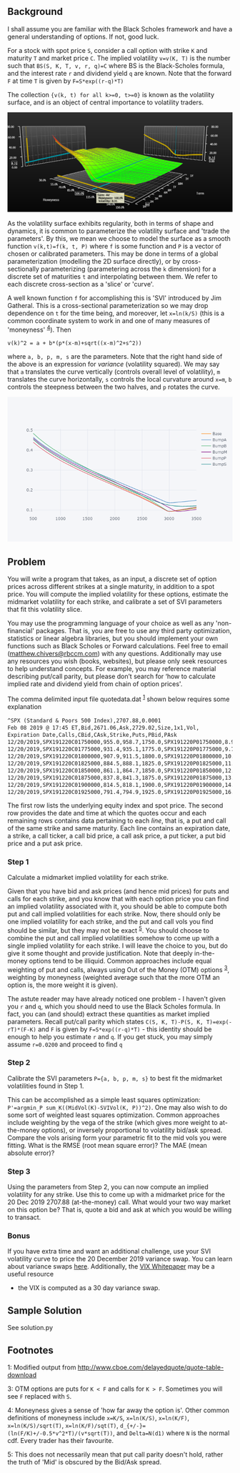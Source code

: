 ## Background

I shall assume you are familiar with the Black Scholes framework and have a general understanding of options. If not, good luck.

For a stock with spot price `S`, consider a call option with strike `K` and maturity `T` and market price `C`. The implied
volatility `v=v(K, T)` is the number such that `BS(S, K, T, v, r, q)=C` where BS is
the Black-Scholes formula, and the interest rate `r` and dividend yield `q` are known. Note that the forward `F` at time `T` is given by `F=S*exp((r-q)*T)`

The collection `{v(k, t) for all k>=0, t>=0}` is known as the volatility surface, and is an object
of central importance to volatility traders.

![Vol Surface. Source: Bloomberg](./VolSurface.png)


As the volatility surface exhibits regularity, both in terms of shape and dynamics,
it is common to parameterize the volatility surface and 'trade the parameters'. By this,
we mean we choose to model the surface as a smooth function `v(k,t)=f(k, t, P)` where
`f` is some function and `P` is a vector of chosen or calibrated parameters.
This may be done in terms of a global parameterization (modelling the 2D surface directly),
or by cross-sectionally parameterizing (parametering across the `k` dimension) for a
discrete set of maturities `t` and interpolating between them. We refer to each discrete cross-section as a 'slice' or 'curve'.

A well known function `f` for accomplishing this is 'SVI' introduced by Jim Gatheral. This is a cross-sectional parameterization so we may drop dependence on `t` for the time being, and moreover, let `x=ln(k/S)` (this is a common coordinate system to work in and one of many measures of 'moneyness' <sup>[4](#moneynessdef)</sup>). Then

    v(k)^2 = a + b*(p*(x-m)+sqrt((x-m)^2+s^2))

where `a, b, p, m, s` are the parameters. Note that the right hand side of the above is an expression for *variance* (volatility squared). We may say that `a` translates the curve vertically (controls overall level of volatility), `m` translates the curve horizontally, `s` controls the local curvature around `x=m`, `b` controls the steepness
between the two halves, and `p` rotates the curve.

![Vol Surface. Source: Bloomberg](./SVIBumps.png)


## Problem

You will write a program that takes, as an input, a discrete set of option prices across different strikes at a single maturity, in addition to a spot price. You will compute the implied volatility for these options, estimate the midmarket volatility for each strike, and calibrate a set of SVI parameters that fit this volatility slice.

You may use the programming language of your choice as well as any
'non-financial' packages. That is, you are free to use any third party
optimization, statistics or linear algebra libraries, but you should implement your own functions such as Black Scholes or Forward calculations. Feel free to email (matthew.chivers@rbccm.com) with any questions. Additionally may use any resources you wish (books, websites), but please only seek resources to help understand concepts. For example, you may reference material describing put/call parity, but please don’t search for ‘how to calculate implied rate and dividend yield from chain of option prices'.

The comma delimited input file quotedata.dat <sup>[1](#datasource)</sup> shown below requires some explanation

    ^SPX (Standard & Poors 500 Index),2707.88,0.0001
    Feb 08 2019 @ 17:45 ET,Bid,2671.06,Ask,2729.02,Size,1x1,Vol,
    Expiration Date,Calls,CBid,CAsk,Strike,Puts,PBid,PAsk
    12/20/2019,SPX191220C01750000,955.0,958.7,1750.0,SPX191220P01750000,8.9,9.5
    12/20/2019,SPX191220C01775000,931.4,935.1,1775.0,SPX191220P01775000,9.7,10.3
    12/20/2019,SPX191220C01800000,907.9,911.5,1800.0,SPX191220P01800000,10.6,11.2
    12/20/2019,SPX191220C01825000,884.5,888.1,1825.0,SPX191220P01825000,11.5,12.2
    12/20/2019,SPX191220C01850000,861.1,864.7,1850.0,SPX191220P01850000,12.5,13.2
    12/20/2019,SPX191220C01875000,837.8,841.3,1875.0,SPX191220P01875000,13.6,14.3
    12/20/2019,SPX191220C01900000,814.5,818.1,1900.0,SPX191220P01900000,14.8,15.5
    12/20/2019,SPX191220C01925000,791.4,794.9,1925.0,SPX191220P01925000,16.1,16.9

The first row lists the underlying equity index and spot price. The second row provides the
date and time at which the quotes occur and each remaining rows contains data pertaining to
each *line*, that is, a put and call of the same strike and same maturity. Each line contains
an expiration date, a strike, a call ticker, a call bid price, a call ask price, a put ticker,
a put bid price and a put ask price.

### Step 1
Calculate a midmarket implied volatility for each strike.

Given that you have bid and ask prices (and hence mid prices) for puts and calls  for each strike, and you know that with each option price you can find an implied volatility associated with it, you should be able to compute both put and call implied volatilities for each strike. Now, there should only be one implied volatility for each strike, and the put and call vols you find should be similar, but they may not be exact <sup>[5](#pcparity)</sup>. You should choose to combine the put and call implied volatilities somehow to come up with a single implied volatility for each strike. I will leave the choice to you, but do give it some thought and provide justification. Note that deeply in-the-money options tend to be illiquid. Common approaches include equal weighting of put and calls, always using Out of the Money (OTM) options <sup>[3](#otmdef)</sup>, weighting by moneyness (weighted average such that the more OTM an option is, the more weight it is given).

The astute reader may have already noticed one problem - I haven't given you `r` and `q`, which you should need to use the Black Scholes formula. In fact, you can (and should) extract these quantities as market implied parameters. Recall put/call parity which states `C(S, K, T)-P(S, K, T)=exp(-rT)*(F-K)` and `F` is given by `F=S*exp((r-q)*T)` - this identity should be enough to help you estimate `r` and `q`. If you get stuck, you may simply assume `r=0.0200` and proceed to find `q`


### Step 2

Calibrate the SVI parameters `P={a, b, p, m, s}` to best fit the midmarket volatilities found in Step 1.

This can be accomplished as a simple least squares optimization: `P'=argmin_P sum_K((MidVol(K)-SVIVol(K, P))^2)`. One may also wish to do some sort of weighted least squares optimization. Common approaches include weighting by the vega of the strike (which gives more weight to at-the-money options), or inversely proportional to volatility bid/ask spread.
Compare the vols arising form your parametric fit to the mid vols you were fitting. What is the RMSE (root mean square error)? The MAE (mean absolute error)?


### Step 3

Using the parameters from Step 2, you can now compute an implied volatility for any strike. Use this
to come up with a midmarket price for the 20 Dec 2019 2707.88 (at-the-money) call. What would your two way market on this option be? That is, quote a bid and ask at which you would be willing to transact.


### Bonus

If you have extra time and want an additional challenge, use your SVI volatility curve to price
the 20 December 2019 variance swap. You can learn about variance swaps [here](gs-volatility_swaps.pdf).
Additionally, the [VIX Whitepaper](https://www.cboe.com/micro/vix/vixwhite.pdf) may be a useful resource
 - the VIX is computed as a 30 day variance swap.


## Sample Solution
See solution.py


## Footnotes

<a name="datasource">1</a>: Modified output from http://www.cboe.com/delayedquote/quote-table-download
<!--
<a name="optmnthcode">2</a>: If you're curious, the symbol in brackets is given by ROOTyyddXkkkk where ROOT is a symbol denoting the underlying, yy denotes the year of expiry, dd denotes the day of expiry, X is a letter code denoting the month of expiry and whether the option is a put or call, and kkkk denotes the strike. The following table describes the letter code mapping

| Month | Call | Put |
|-------|------|-----|
| Jan   | A    | M   |
| Feb   | B    | N   |
| Mar   | C    | O   |
| Apr   | D    | P   |
| May   | E    | Q   |
| Jun   | F    | R   |
| Jul   | G    | S   |
| Aug   | H    | T   |
| Sept  | I    | U   |
| Oct   | J    | V   |
| Nov   | K    | W   |
| Dec   | L    | X   | -->


<a name="otmdef">3</a>: OTM options are puts for `K < F` and calls for `K > F`. Sometimes you will see `F` replaced with `S`.

<a name="moneynessdef">4</a>: Moneyness gives a sense of 'how far away the option is'. Other common definitions of moneyness include
`x=K/S`, `x=ln(K/S)`, `x=ln(K/F)`, `x=ln(K/S)/sqrt(T)`, `x=ln(K/F)/sqt(T)`, `d_{+/-}=(ln(F/K)+/-0.5*v^2*T)/(v*sqrt(T))`, and `Delta=N(d1)` where `N` is the normal cdf. Every trader has their favourite.

<a name="pcparity">5</a>: This does not necessarily mean that put call parity doesn't hold, rather the truth of 'Mid' is obscured by the Bid/Ask spread.